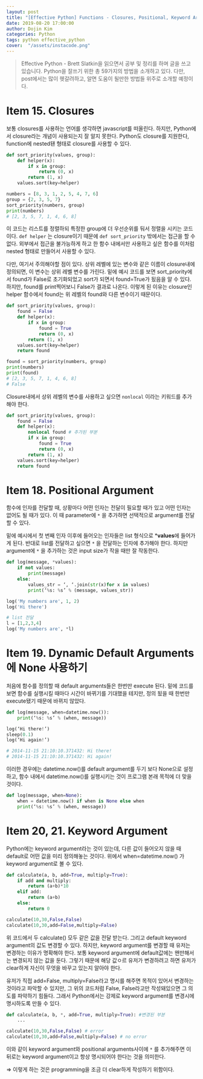 ```yaml
---
layout: post
title: "[Effective Python] Functions - Closures, Positional, Keyword Arguments"
date: 2019-08-20 17:00:00
author: Dojin Kim
categories: Python
tags: python effective_python 
cover:  "/assets/instacode.png"
---
```


> Effective Python - Brett Slatkin을 읽으면서 공부 및 정리를 하며 글을 쓰고 있습니다. Python을 잘쓰기 위한 총 59가지의 방법을 소개하고 있다. 다만, post에서는 많이 헷갈려하고, 알면 도움이 될만한 방법들 위주로 소개할 예정이다.

# Item 15. Closures

보통 closures를 사용하는 언어를 생각하면 javascript를 떠올린다. 하지만, Python에서 closure라는 개념이 사용되는지 잘 알지 못한다. Python도 closure를 지원한다, function에 nested됀 형태로 closure를 사용할 수 있다. 

```python
def sort_priority(values, group):
	def helper(x):
		if x in group:
			return (0, x)
		return (1, x)
	values.sort(key=helper)

numbers = [8, 3, 1, 2, 5, 4, 7, 6]
group = {2, 3, 5, 7}
sort_priority(numbers, group)
print(numbers)
# [2, 3, 5, 7, 1, 4, 6, 8]
```

이 코드는 리스트를 정렬하되 특정한 group에 더 우선순위를 둬서 정렬을 시키는 코드이다. `def helper` 는 closure이기 때문에 `def sort_priority` 밖에서는 접근을 할 수 없다. 외부에서 접근을 불가능하게 하고 한 함수 내에서만 사용하고 싶은 함수를 이처럼 nested 형태로 만들어서 사용할 수 있다.

다만, 여기서 주의해야할 점이 있다. 상위 레벨에 있는 변수와 같은 이름이 closure내에  정의되면, 이 변수는 상위 레벨 변수를 가린다. 밑에 예시 코드를 보면 sort_priority에서 found가 False로 초기화되었고 sort가 되면서 found=True가 됬음을 알 수 있다. 하지만, found를 print찍어보니 False가 결과로 나온다. 이렇게 된 이유는 closure인 helper 함수에서 found는 위 레벨의 found와 다른 변수이기 때문이다. 


```python
def sort_priority(values, group):
	found = False
	def helper(x):
		if x in group:
			found = True
			return (0, x)
		return (1, x)
	values.sort(key=helper)
	return found

found = sort_priority(numbers, group)
print(numbers)
print(found)
# [2, 3, 5, 7, 1, 4, 6, 8]
# False

```

Closure내에서 상위 레벨의 변수를 사용하고 싶으면 `nonlocal` 이라는 키워드를 추가해야 한다.

```python
def sort_priority(values, group):
	found = False
	def helper(x):
		nonlocal found # 추가된 부분
		if x in group:
			found = True
			return (0, x)
		return (1, x)
	values.sort(key=helper)
	return found
```

# Item 18. Positional Argument

함수에 인자를 전달할 때, 상황마다 어떤 인자는 전달이 필요할 때가 있고 어떤 인자는 없어도 될 때가 있다. 이 때 parameter에 `*` 을 추가하면 선택적으로 argument를 전달할 수 있다.

밑에 예시에서 첫 번째 인자 이후에 들어오는 인자들은 list 형식으로 ***values**에 들어가게 된다.  반대로 list를 전달하고 싶으면 `*` 을 전달하는 인자에 추가해야 한다. 하지만 argument에 `*` 을 추가하는 것은 input size가 작을 때만 잘 작동한다. 

```python
def log(message, *values): 
	if not values:
		print(message)
	else:
		values_str = ‘, ‘.join(str(x)for x in values)
		print(‘%s: %s’ % (message, values_str))

log('My numbers are', 1, 2)
log('Hi there') 

# list 전달
l = [1,2,3,4]
log('My numbers are', *l)
```

# Item 19. Dynamic Default Arguments에 None 사용하기

처음에 함수를 정의할 때 default arguments들은 한번만 execute 된다. 밑에 코드를 보면 함수를 실행시킬 때마다 시간이 바뀌기를 기대했을 테지만, 정의 됬을 때 한번만 execute됐기 때문에 바뀌지 않았다.

```python
def log(message, when=datetime.now()):
	print(‘%s: %s’ % (when, message))

log(‘Hi there!’)
sleep(0.1)
log(‘Hi again!’)

# 2014-11-15 21:10:10.371432: Hi there!
# 2014-11-15 21:10:10.371432: Hi again!
```

이러한 경우에는 datetime.now()를 default argument를 두기 보다 None으로 설정하고, 함수 내에서 datetime.now()를 실행시키는 것이 프로그램 본래 목적에 더 맞을 것이다.


```python
def log(message, when=None):
	when = datetime.now() if when is None else when
	print(‘%s: %s’ % (when, message))
```

# Item 20, 21. Keyword Argument

Python에는 keyword argument라는 것이 있는데, 다른 값이 들어오지 않을 때 default로 어떤 값을 미리 정의해놓는 것이다. 위에서 when=datetime.now() 가 keyword argument로 볼 수 있다. 

```python
def calculate(a, b, add=True, multiply=True):
	if add and multiply:
		return (a+b)*10
	elif add:
		return (a+b)
	else:
		return 0

calculate(10,30,False,False)
calculate(10,30,add=False,multiply=False)
```

위 코드에서 두 calculate() 모두 같은 값을 전달 받는다. 그리고 default keyword argument의 값도 변경할 수 있다. 하지만, keyword argument를 변경할 때 유저는 변경하는 이유가 명확해야 한다. 보통 keyword argument에 default값에는 왠만해서는 변경되지 않는 값을 둔다. 그렇기 때문에 해당 값ㅇ르 유저가 변경하려고 하면 유저가 clear하게 자신이 무엇을 바꾸고 있는지 알아야 한다. 

유저가 직접 add=False, multiply=False라고 명시를 해주면 목적이 있어서 변경하는 것이라고 파악할 수 있지만, 그 위의 코드처럼 False, False라고만 작성돼있으면 그 의도를 파악하기 힘들다. 그래서 Python에서는 강제로 keyword argument를 변경시에 명시하도록 만들 수 있다.

```python
def calculate(a, b, *, add=True, multiply=True): #변경된 부분
	...

calculate(10,30,False,False) # error
calculate(10,30,add=False,multiply=False) # no error
```

이와 같이 keyword argument와 positional arguments사이에 `*` 를 추가해주면 이 뒤로는 keyword argument이고 항상 명시되어야 한다는 것을 의미한다. 

⇒ 이렇게 하는 것은 programming을 조금 더 clear하게 작성하기 위함이다.